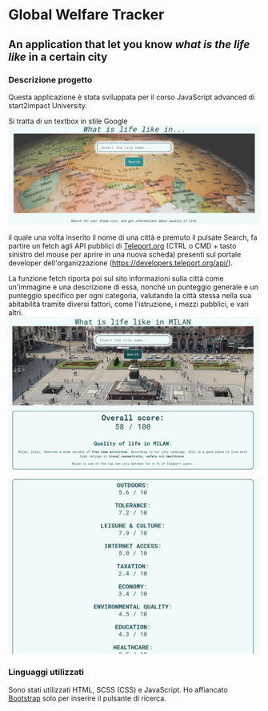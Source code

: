 # Global Welfare Tracker
## An application that let you know *what is the life like* in a certain city

### Descrizione progetto
Questa applicazione è stata sviluppata per il corso JavaScript advanced di start2impact University.

Si tratta di un textbox in stile Google
![application-screenshot](/assets/img/application-screenshot1.png?raw=true "Optional Title")

il quale una volta inserito il nome di una città e premuto il pulsate Search, fa partire un fetch 
agli API pubblici di [Teleport.org](https://teleport.org/) (CTRL o CMD + tasto sinistro del mouse 
per aprire in una nuova scheda) presenti sul portale developer dell'organizzazione (https://developers.teleport.org/api/).

La funzione fetch riporta poi sul sito informazioni sulla città come un'immagine e una descrizione di essa, nonché un punteggio generale
e un punteggio specifico per ogni categoria, valutando la città stessa nella sua abitabilità tramite diversi fattori, come l'istruzione,
i mezzi pubblici, e vari altri.
![application-screenshot](/assets/img/application-screenshot2.png?raw=true "Optional Title")

![application-screenshot](/assets/img/application-screenshot3.png?raw=true "Optional Title")

### Linguaggi utilizzati
Sono stati utilizzati HTML, SCSS (CSS) e JavaScript. Ho affiancato [Bootstrap](https://getbootstrap.com/) solo per inserire il pulsante di ricerca.


